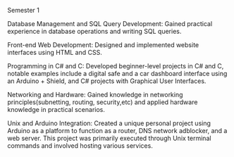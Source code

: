 Semester 1

Database Management and SQL Query Development: Gained practical experience in database operations and writing SQL queries.

Front-end Web Development: Designed and implemented website interfaces using HTML and CSS.

Programming in C# and C: Developed beginner-level projects in C# and C, notable examples include a digital safe and a car dashboard interface using an Arduino + Shield,  and C# projects with Graphical User Interfaces.

Networking and Hardware:  Gained knowledge in networking principles(subnetting, routing, security,etc) and applied hardware knowledge in practical scenarios. 

Unix and Arduino Integration: Created a unique personal project using Arduino as a platform to function as a router, DNS network adblocker, and a web server. This project was primarily executed through Unix terminal commands and involved hosting various services.

